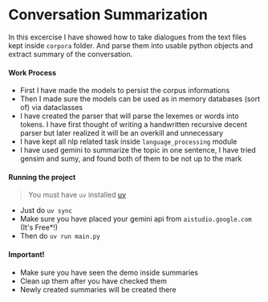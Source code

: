 # Conversation Summarization
In this excercise I have showed how to take dialogues from the text files kept inside `corpora` folder. And parse them into usable python objects and extract summary of the conversation.

#### Work Process
- First I have made the models to persist the corpus informations
- Then I made sure the models can be used as in memory databases (sort of) via dataclasses
- I have created the parser that will parse the lexemes or words into tokens. I have first thought of writing a handwritten recursive decent parser but later realized it will be an overkill and unnecessary
- I have kept all nlp related task inside `language_processing` module
- I have used gemini to summarize the topic in one sentence, I have tried gensim and sumy, and found both of them to be not up to the mark

#### Running the project
> You must have `uv` installed [uv](https://docs.astral.sh/uv/getting-started/installation/)
- Just do `uv sync`
- Make sure you have placed your gemini api from `aistudio.google.com` (It's Free*!)
- Then do `uv run main.py`

#### Important!
- Make sure you have seen the demo inside summaries
- Clean up them after you have checked them
- Newly created summaries will be created there